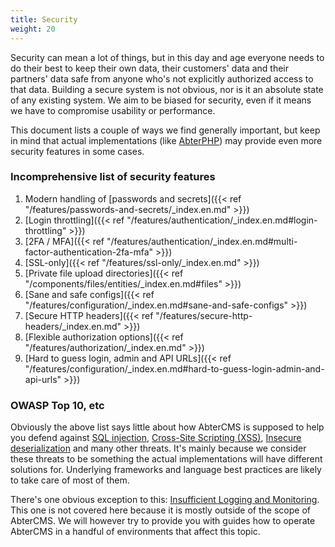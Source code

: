 ```yaml
---
title: Security
weight: 20
---
```


Security can mean a lot of things, but in this day and age everyone needs to do their best to keep their own data, their customers' data and their partners' data safe from anyone who's not explicitly authorized access to that data. Building a secure system is not obvious, nor is it an absolute state of any existing system. We aim to be biased for security, even if it means we have to compromise usability or performance.

This document lists a couple of ways we find generally important, but keep in mind that actual implementations (like [AbterPHP](https://abterphp.abtercms.com/)) may provide even more security features in some cases.

### Incomprehensive list of security features

1. Modern handling of [passwords and secrets]({{< ref "/features/passwords-and-secrets/_index.en.md" >}})
1. [Login throttling]({{< ref "/features/authentication/_index.en.md#login-throttling" >}})
1. [2FA / MFA]({{< ref "/features/authentication/_index.en.md#multi-factor-authentication-2fa-mfa" >}})
1. [SSL-only]({{< ref "/features/ssl-only/_index.en.md" >}})
1. [Private file upload directories]({{< ref "/components/files/entities/_index.en.md#files" >}})
1. [Sane and safe configs]({{< ref "/features/configuration/_index.en.md#sane-and-safe-configs" >}})
1. [Secure HTTP headers]({{< ref "/features/secure-http-headers/_index.en.md" >}})
1. [Flexible authorization options]({{< ref "/features/authorization/_index.en.md" >}})
1. [Hard to guess login, admin and API URLs]({{< ref "/features/configuration/_index.en.md#hard-to-guess-login-admin-and-api-urls" >}})

### OWASP Top 10, etc

Obviously the above list says little about how AbterCMS is supposed to help you defend against [SQL injection](https://www.owasp.org/index.php/Top_10-2017_A1-Injection), [Cross-Site Scripting (XSS)](https://www.owasp.org/index.php/Top_10-2017_A7-Cross-Site_Scripting_(XSS)), [Insecure deserialization](https://www.owasp.org/index.php/Top_10-2017_A8-Insecure_Deserialization) and many other threats. It's mainly because we consider these threats to be something the actual implementations will have different solutions for. Underlying frameworks and language best practices are likely to take care of most of them.

There's one obvious exception to this: [Insufficient Logging and Monitoring](https://www.owasp.org/index.php/Top_10-2017_A10-Insufficient_Logging%26Monitoring). This one is not covered here because it is mostly outside of the scope of AbterCMS. We will however try to provide you with guides how to operate AbterCMS in a handful of environments that affect this topic.
